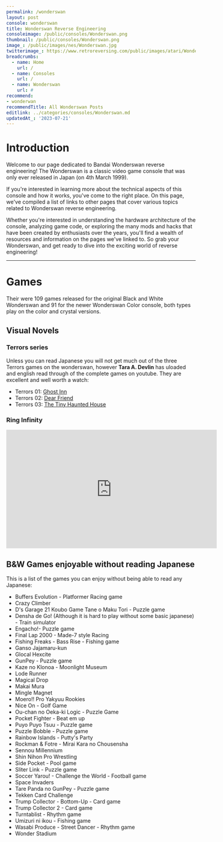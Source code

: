 ```yaml
---
permalink: /wonderswan
layout: post
console: wonderswan
title: Wonderswan Reverse Engineering
consoleimage: /public/consoles/Wonderswan.png
thumbnail: /public/consoles/Wonderswan.png
image_: /public/images/nes/Wonderswan.jpg
twitterimage_: https://www.retroreversing.com/public/images/atari/Wonderswan.jpg
breadcrumbs:
  - name: Home
    url: /
  - name: Consoles
    url: /
  - name: Wonderswan
    url: #
recommend: 
- wonderwan
recommendTitle: All Wonderswan Posts
editlink: ../categories/consoles/Wonderswan.md
updatedAt_: '2023-07-21'
---
```


# Introduction
Welcome to our page dedicated to Bandai Wonderswan reverse engineering! The Wonderswan is a classic video game console that was only ever released in Japan (on 4th March 1999). 

If you're interested in learning more about the technical aspects of this console and how it works, you've come to the right place. On this page, we've compiled a list of links to other pages that cover various topics related to Wonderswan reverse engineering. 

Whether you're interested in understanding the hardware architecture of the console, analyzing game code, or exploring the many mods and hacks that have been created by enthusiasts over the years, you'll find a wealth of resources and information on the pages we've linked to. So grab your Wonderswan, and get ready to dive into the exciting world of reverse engineering!

---
# Games
Their were 109 games released for the original Black and White Wonderswan and 91 for the newer Wonderswan Color console, both types play on the color and crystal versions. 

## Visual Novels

### Terrors series
Unless you can read Japanese you will not get much out of the three Terrors games on the wonderswan, however **Tara A. Devlin** has uloaded and english read through of the complete games on youtube.
They are excellent and well worth a watch:
- Terrors 01: [Ghost Inn](https://www.youtube.com/watch?v=vYsG_LdaIow)
- Terrors 02: [Dear Friend](https://www.youtube.com/watch?v=7YwvOPcN2Jw)
- Terrors 03: [The Tiny Haunted House](https://www.youtube.com/watch?v=XusAmjdHp_8)

### Ring Infinity
<iframe width="560" height="315" src="https://www.youtube.com/embed/57_TobJFzEE" title="YouTube video player" frameborder="0" allow="accelerometer; autoplay; clipboard-write; encrypted-media; gyroscope; picture-in-picture; web-share" allowfullscreen></iframe>

## B&W Games enjoyable without reading Japanese
This is a list of the games you can enjoy without being able to read any Japanese:
- Buffers Evolution - Platformer Racing game
- Crazy Climber
- D's Garage 21 Koubo Game Tane o Maku Tori - Puzzle game
- Densha de Go! (Although it is hard to play without some basic japanese) - Train simulator
- Engacho!- Puzzle game
- Final Lap 2000 - Made-7 style Racing
- Fishing Freaks - Bass Rise - Fishing game
- Ganso Jajamaru-kun
- Glocal Hexcite
- GunPey - Puzzle game
- Kaze no Klonoa - Moonlight Museum
- Lode Runner
- Magical Drop
- Makai Mura
- Mingle Magnet
- Moero!! Pro Yakyuu Rookies
- Nice On - Golf Game
- Ou-chan no Oeka-ki Logic - Puzzle Game
- Pocket Fighter - Beat em up
- Puyo Puyo Tsuu - Puzzle game
- Puzzle Bobble - Puzzle game
- Rainbow Islands - Putty's Party
- Rockman & Fotre - Mirai Kara no Chousensha
- Sennou Millennium
- Shin Nihon Pro Wrestling
- Side Pocket - Pool game
- Sliter Link - Puzzle game
- Soccer Yarou! - Challenge the World - Football game
- Space Invaders
- Tare Panda no GunPey - Puzzle game
- Tekken Card Challenge
- Trump Collector - Bottom-Up - Card game
- Trump Collector 2 - Card game
- Turntablist - Rhythm game
- Umizuri ni ikou - Fishing game
- Wasabi Produce - Street Dancer - Rhythm game
- Wonder Stadium
